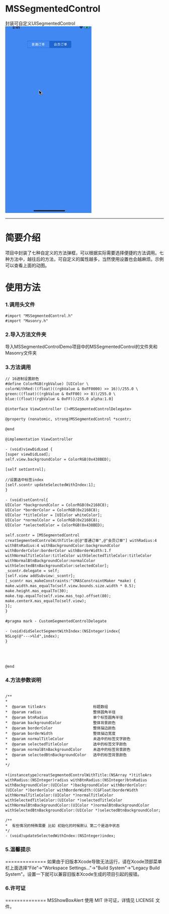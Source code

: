 # MSSegmentedControl
封装可自定义UISegmentedControl<br/>
![image](https://github.com/sunmean/MSSegmentedControl/blob/master/record201911125001.gif)

---
简要介绍
==============
项目中封装了七种自定义的方法弹框，可以根据实际需要选择便捷的方法调用。七种方法中，越往后的方法，可自定义的属性越多，当然使用设置也会越麻烦。示例可以查看上面的动图。<br/>

使用方法
==============

### 1.调用头文件
```objc
#import "MSSegmentedControl.h"
#import "Masonry.h"
```

### 2.导入方法文件夹
导入MSSegmentedControlDemo项目中的MSSegmentedControl的文件夹和Masonry文件夹

### 3.方法调用
```objc
// 16进制设置颜色
#define ColorRGB(rgbValue) [UIColor \
colorWithRed:((float)((rgbValue & 0xFF0000) >> 16))/255.0 \
green:((float)((rgbValue & 0xFF00) >> 8))/255.0 \
blue:((float)(rgbValue & 0xFF))/255.0 alpha:1.0]

@interface ViewController ()<MSSegmentedControlDelegate>

@property (nonatomic, strong)MSSegmentedControl *scontr;

@end

@implementation ViewController

- (void)viewDidLoad {
[super viewDidLoad];
self.view.backgroundColor = ColorRGB(0x438BED);

[self setControl];

//设置选中标签index
[self.scontr updateSelectedWithIndex:1];
}

- (void)setControl{
UIColor *backgroundColor = ColorRGB(0x2168C8);
UIColor *borderColor = ColorRGB(0x2168C8);
UIColor *titleColor = [UIColor whiteColor];
UIColor *normalColor = ColorRGB(0x2168C8);
UIColor *selectedColor = ColorRGB(0x438BED);

self.scontr = [MSSegmentedControl creatSegmentedControlWithTitle:@[@"普通订单",@"会员订单"] withRadius:4 withBtnRadius:4 withBackgroundColor:backgroundColor withBorderColor:borderColor withBorderWidth:1.f withNormalTitleColor:titleColor withSelectedTitleColor:titleColor withNormalBtnBackgroundColor:normalColor withSelectedBtnBackgroundColor:selectedColor];
_scontr.delegate = self;
[self.view addSubview:_scontr];
[_scontr mas_makeConstraints:^(MASConstraintMaker *make) {
make.width.mas_equalTo(self.view.bounds.size.width * 0.5);
make.height.mas_equalTo(30);
make.top.equalTo(self.view.mas_top).offset(80);
make.centerX.mas_equalTo(self.view);
}];
}

#pragma mark - CustomSegmentedControlDelegate

- (void)didSelectSegmentWithIndex:(NSInteger)index{
NSLog(@"--->%ld",index);
}




@end

```

### 4.方法参数说明
```objc

/**
*
*  @param titleArs                     标题数组
*  @param radius                       整体圆角半径
*  @param btnRadius                    单个标签圆角半径
*  @param backgroundColor              整体背景颜色
*  @param borderColor                  整体描边颜色
*  @param borderWidth                  整体描边宽度
*  @param normalTitleColor             未选中的标签文字颜色
*  @param selectedTitleColor           选中的标签文字颜色
*  @param normalBtnBackgroundColor     未选中的标签背景颜色
*  @param selectedBtnBackgroundColor   选中的标签背景颜色
*
*/

+(instancetype)creatSegmentedControlWithTitle:(NSArray *)titleArs withRadius:(NSInteger)radius withBtnRadius:(NSInteger)btnRadius withBackgroundColor:(UIColor *)backgroundColor withBorderColor:(UIColor *)borderColor withBorderWidth:(CGFloat)borderWidth withNormalTitleColor:(UIColor *)normalTitleColor withSelectedTitleColor:(UIColor *)selectedTitleColor withNormalBtnBackgroundColor:(UIColor *)normalBtnBackgroundColor withSelectedBtnBackgroundColor:(UIColor *)selectedBtnBackgroundColor;

/**
*  有些情况的特殊需要 比如 初始化的时候默认 第二个是选中状态
*/
- (void)updateSelectedWithIndex:(NSInteger)index;

```

### 5.温馨提示
==============
如果由于旧版本Xcode导致无法运行，请在Xcode顶部菜单栏上面选择“File”->"Workspace Settings..."->"Build System"->"Legacy Build System"。设置一下就可以兼容旧版本Xcode生成的项目引起的报错。


### 6.许可证
==============
MSShowBoxAlert 使用 MIT 许可证，详情见 LICENSE 文件。
